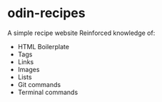 # odin-recipes
A simple recipe website
Reinforced knowledge of:
- HTML Boilerplate
- Tags
- Links
- Images
- Lists
- Git commands
- Terminal commands